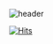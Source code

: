 ![header](https://capsule-render.vercel.app/api?type=waving&color=timeGradient&height=300&section=header&text=Hello%20World!&fontSize=90&animation=fadeIn&fontAlignY=38&desc=daeho's%20git&descAlignY=51&descAlign=71)

[![Hits](https://hits.seeyoufarm.com/api/count/incr/badge.svg?url=https%3A%2F%2Fgithub.com%2Fuomah&count_bg=%23FAABA8&title_bg=%23653E3E&icon=&icon_color=%23E7E7E7&title=hits&edge_flat=true)](https://hits.seeyoufarm.com)
